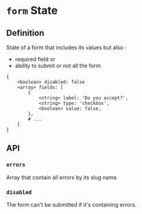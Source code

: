 # `form` State

## Definition
State of a form that includes its values but also :
 - required field or
 - ability to submit or not all the form.

```
{
    <boolean> disabled: false
	<array> fields: [
		{
		    <string> label: 'Do you accept?',
		    <string> type: 'checkbox',
		    <boolean> value: false,
		},
        # ...
	]
}
```

## API

### `errors`
Array that contain all errors by its slug name.


### `disabled`
The form can't be submitted if it's containing errors.

